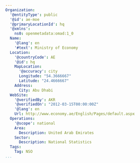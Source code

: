 ```yaml
---
Organization:
  '@entityType': public
  '@id': ae-moe
  '@primaryLocationId': hq
  '@xmlns':
    ns0: openmetadata:omad:1_0
  Name:
    '@lang': en
    '#text': Ministry of Economy
  Location:
    '@countryCode': AE
    '@id': hq
    MapLocation:
      '@accuracy': city
      Longitude: "54.3666667"
      Latitude: "24.4666667"
    Address:
      City: Abu Dhabi
  WebSite:
    '@verifiedBy': AKR
    '@verifiedOn': "2012-03-15T00:00:00Z"
    '@lang': en
    Url: http://www.economy.ae/English/Pages/default.aspx
  Operations:
    '@scope': national
    Area:
      Description: United Arab Emirates
    Sector:
      Description: National Statistics
  Tags:
    Tag: NSO
...
```

